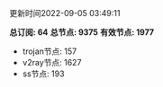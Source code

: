 更新时间2022-09-05 03:49:11

**总订阅: 64**
**总节点: 9375**
**有效节点: 1977**
- trojan节点: 157
- v2ray节点: 1627
- ss节点: 193
